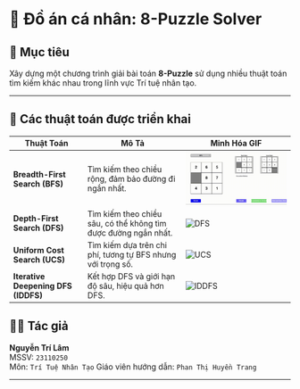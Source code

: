 # 🔢 Đồ án cá nhân: 8-Puzzle Solver

## 🎯 Mục tiêu
Xây dựng một chương trình giải bài toán **8-Puzzle** sử dụng nhiều thuật toán tìm kiếm khác nhau trong lĩnh vực Trí tuệ nhân tạo.

---

## 🧠 Các thuật toán được triển khai

| Thuật Toán               | Mô Tả                                                                 | Minh Hóa GIF                              |
|--------------------------|----------------------------------------------------------------------|-------------------------------------------|
| **Breadth-First Search (BFS)** | Tìm kiếm theo chiều rộng, đảm bảo đường đi ngắn nhất.             | <img src="images/bfs.gif" width="500" alt="BFS"> |
| **Depth-First Search (DFS)**   | Tìm kiếm theo chiều sâu, có thể không tìm được đường ngắn nhất.    | <img src="" width="500" alt="DFS"> |
| **Uniform Cost Search (UCS)**  | Tìm kiếm dựa trên chi phí, tương tự BFS nhưng với trọng số.        | <img src="" width="500" alt="UCS"> |
| **Iterative Deepening DFS (IDDFS)** | Kết hợp DFS và giới hạn độ sâu, hiệu quả hơn DFS.                 | <img src="" width="500" alt="IDDFS"> |

## 👨‍💻 Tác giả

**Nguyễn Trí Lâm**  
MSSV: `23110250`  
Môn: `Trí Tuệ Nhân Tạo`
Giáo viên hướng dẫn: `Phan Thị Huyền Trang` 

---
